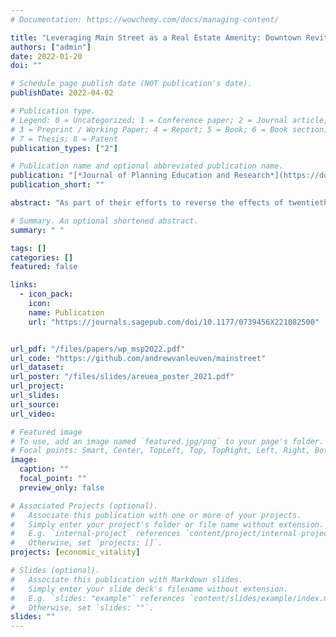 ```yaml
---
# Documentation: https://wowchemy.com/docs/managing-content/

title: "Leveraging Main Street as a Real Estate Amenity: Downtown Revitalization and Residential Property Values"
authors: ["admin"]
date: 2022-01-20
doi: ""

# Schedule page publish date (NOT publication's date).
publishDate: 2022-04-02

# Publication type.
# Legend: 0 = Uncategorized; 1 = Conference paper; 2 = Journal article;
# 3 = Preprint / Working Paper; 4 = Report; 5 = Book; 6 = Book section;
# 7 = Thesis; 8 = Patent
publication_types: ["2"]

# Publication name and optional abbreviated publication name.
publication: "[*Journal of Planning Education and Research*](https://doi.org/10.1177/0739456X221082500)"
publication_short: ""

abstract: "As part of their efforts to reverse the effects of twentieth-century downtown disinvestment and automobile-oriented development, stakeholders in small towns across the United States look for viable means of restoring the vitality and character of their historic business districts. In this paper, I evaluate a widely adopted downtown revitalization strategy—the Main Street Program—by measuring its influence on the local housing market. I find that home sale prices are higher for residential properties sold in program-participating communities, and I observe an additional sale price premium for homes located in closer proximity to downtown districts with an active Main Street Program."

# Summary. An optional shortened abstract.
summary: " "

tags: []
categories: []
featured: false

links:
  - icon_pack:
    icon:
    name: Publication
    url: "https://journals.sagepub.com/doi/10.1177/0739456X221082500"


url_pdf: "/files/papers/wp_msp2022.pdf"
url_code: "https://github.com/andrewvanleuven/mainstreet"
url_dataset:
url_poster: "/files/slides/areuea_poster_2021.pdf"
url_project:
url_slides:
url_source:
url_video:

# Featured image
# To use, add an image named `featured.jpg/png` to your page's folder.
# Focal points: Smart, Center, TopLeft, Top, TopRight, Left, Right, BottomLeft, Bottom, BottomRight.
image:
  caption: ""
  focal_point: ""
  preview_only: false

# Associated Projects (optional).
#   Associate this publication with one or more of your projects.
#   Simply enter your project's folder or file name without extension.
#   E.g. `internal-project` references `content/project/internal-project/index.md`.
#   Otherwise, set `projects: []`.
projects: [economic_vitality]

# Slides (optional).
#   Associate this publication with Markdown slides.
#   Simply enter your slide deck's filename without extension.
#   E.g. `slides: "example"` references `content/slides/example/index.md`.
#   Otherwise, set `slides: ""`.
slides: ""
---
```

